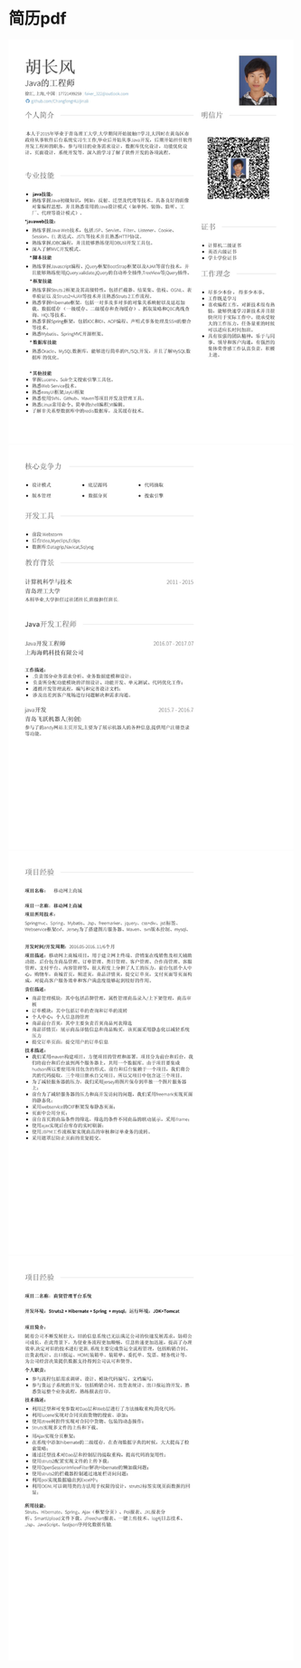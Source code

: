 # 简历pdf

![](https://github.com/ChangfengHU/jinali/blob/master/src/main/webapp/image/jianli0_1.jpg)
![](https://github.com/ChangfengHU/jinali/blob/master/src/main/webapp/image/jianli0_2.jpg)
![](https://github.com/ChangfengHU/jinali/blob/master/src/main/webapp/image/jianli0_3.jpg)
![](https://github.com/ChangfengHU/jinali/blob/master/src/main/webapp/image/jianli0_4.jpg)
